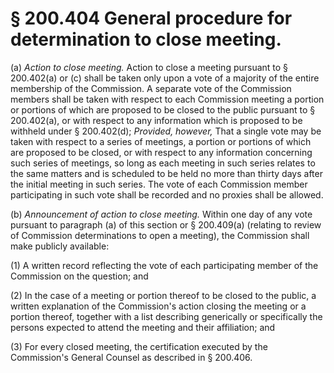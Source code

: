 # § 200.404   General procedure for determination to close meeting.

(a) *Action to close meeting.* Action to close a meeting pursuant to § 200.402(a) or (c) shall be taken only upon a vote of a majority of the entire membership of the Commission. A separate vote of the Commission members shall be taken with respect to each Commission meeting a portion or portions of which are proposed to be closed to the public pursuant to § 200.402(a), or with respect to any information which is proposed to be withheld under § 200.402(d); *Provided, however,* That a single vote may be taken with respect to a series of meetings, a portion or portions of which are proposed to be closed, or with respect to any information concerning such series of meetings, so long as each meeting in such series relates to the same matters and is scheduled to be held no more than thirty days after the initial meeting in such series. The vote of each Commission member participating in such vote shall be recorded and no proxies shall be allowed. 


(b) *Announcement of action to close meeting.* Within one day of any vote pursuant to paragraph (a) of this section or § 200.409(a) (relating to review of Commission determinations to open a meeting), the Commission shall make publicly available: 


(1) A written record reflecting the vote of each participating member of the Commission on the question; and 


(2) In the case of a meeting or portion thereof to be closed to the public, a written explanation of the Commission's action closing the meeting or a portion thereof, together with a list describing generically or specifically the persons expected to attend the meeting and their affiliation; and 


(3) For every closed meeting, the certification executed by the Commission's General Counsel as described in § 200.406. 




